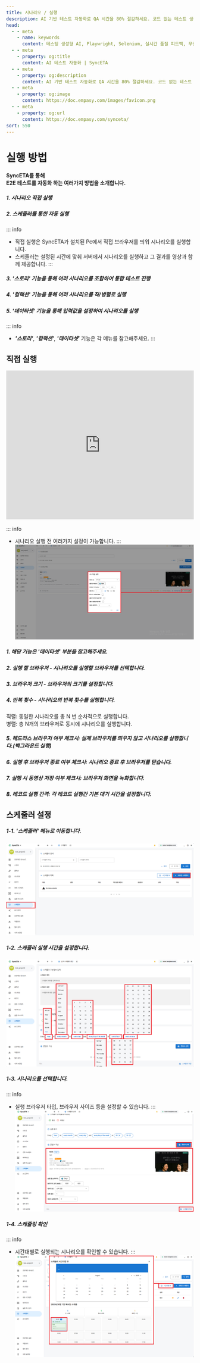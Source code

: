 ```yaml
---
title: 시나리오 / 실행
description: AI 기반 테스트 자동화로 QA 시간을 80% 절감하세요. 코드 없는 테스트 생성, 자연어 시나리오 작성, 다양한 플랫폼 지원으로 QA의 새로운 기준을 제시합니다.
head:
  - - meta
    - name: keywords
      content: 테스팅 생성형 AI, Playwright, Selenium, 실시간 품질 피드백, 무중단 테스트, AI 기반 테스트 자동화, 지속적 테스트, Continuous Testing, QAOps, TestOps, Codeless, Low-Code, 자기 치유 테스트, Self-healing,  AI 테스트 자동화, 코드리스 자동화, QA 자동화, 소프트웨어 테스트, 테스트 시나리오 생성, 코드리스 테스트, 자연어 테스트, 테스트 자동화 도구, 테스트 자동화 플랫폼, 테스트 효율화, Playwright , Selenium , QAOps, TestOps, Shift-Left 테스트, Shift‑Right 테스트
  - - meta
    - property: og:title
      content: AI 테스트 자동화 | SyncETA
  - - meta
    - property: og:description
      content: AI 기반 테스트 자동화로 QA 시간을 80% 절감하세요. 코드 없는 테스트 생성, 자연어 시나리오 작성, 다양한 플랫폼 지원으로 QA의 새로운 기준을 제시합니다.
  - - meta
    - property: og:image
      content: https://doc.empasy.com/images/favicon.png
  - - meta
    - property: og:url
      content: https://doc.empasy.com/synceta/
sort: 550
---
```


# 실행 방법

#### SyncETA를 통해 <br> E2E 테스트를 자동화 하는 여러가지 방법을 소개합니다.

##### 1. 시나리오 직접 실행

##### 2. 스케줄러를 통한 자동 실행

::: info

- 직접 실행은 SyncETA가 설치된 Pc에서 직접 브라우저를 띄워 시나리오를 실행합니다.
- 스케줄러는 설정된 시간에 맞춰 서버에서 시나리오를 실행하고 그 결과를 영상과 함께 제공합니다.
  :::

##### 3. **_'스토리'_** 기능을 통해 여러 시나리오를 조합하여 통합 테스트 진행

##### 4. **_'컬랙션'_** 기능을 통해 여러 시나리오를 직/병렬로 실행

##### 5. **_'데이타셋'_** 기능을 통해 입력값을 설정하여 시나리오를 실행

::: info

- **_'스토리'_**, **_'컬랙션'_**, **_'데이타셋'_** 기능은 각 메뉴를 참고해주세요.
  :::

## 직접 실행

<iframe width="100%" height="400" src="https://www.youtube.com/embed/ZTwlHnBf3lY" frameborder="0" allowfullscreen allow="autoplay; encrypted-media"></iframe>

::: info

- 시나리오 실행 전 여러가지 설정이 가능합니다.
  :::
  ![프로젝트 생성하기](./image/scenario-run/runsetting.png)

##### 1. 해당 기능은 **_'데이타셋'_** 부분을 참고해주세요.

##### 2. 실행 할 브라우저 - 시나리오를 실행할 브라우저를 선택합니다.

##### 3. 브라우저 크기 - 브라우저의 크기를 설정합니다.

##### 4. 반복 횟수 - 시나리오의 반복 횟수를 실행합니다.

직렬: 동일한 시나리오를 총 N 번 순차적으로 실행합니다.  
병렬: 총 N개의 브라우저로 동시에 시나리오를 실행합니다.

##### 5. 헤드리스 브라우저 여부 체크시: 실제 브라우저를 띄우지 않고 시나리오를 실행합니다.(백그라운드 실행)

##### 6. 실행 후 브라우저 종료 여부 체크시: 시나리오 종료 후 브라우저를 닫습니다.

##### 7. 실행 시 동영상 저장 여부 체크시: 브라우저 화면을 녹화합니다.

##### 8. 레코드 실행 간격: 각 레코드 실행간 기본 대기 시간을 설정합니다.

## 스케줄러 설정

##### 1-1. **_'스케줄러'_** 메뉴로 이동합니다.

![프로젝트 생성하기](./image/scenario-run/scd.png)

##### 1-2. 스케줄러 실행 시간을 설정합니다.

![프로젝트 생성하기](./image/scenario-run/2222222.png)

##### 1-3. 시나리오를 선택합니다.

::: info

- 실행 브라우저 타입, 브라우저 사이즈 등을 설정할 수 있습니다.
  :::
  ![프로젝트 생성하기](./image/scenario-run/dfa.png)

##### 1-4. 스케줄링 확인

::: info

- 시간대별로 실행되는 시나리오를 확인할 수 있습니다.
  :::
  ![프로젝트 생성하기](./image/scenario-run/333.png)
